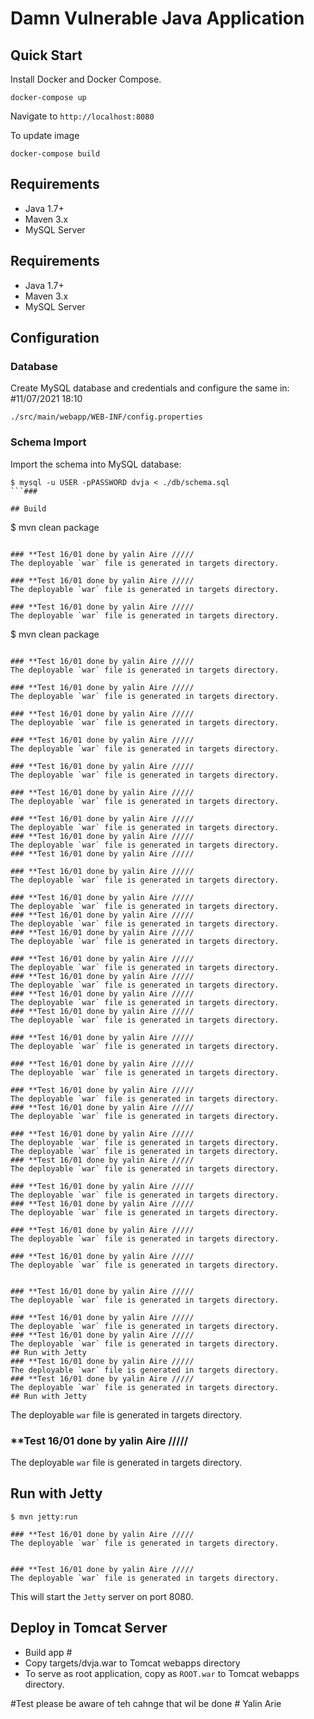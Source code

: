 # Damn Vulnerable Java Application

## Quick Start

Install Docker and Docker Compose.

```
docker-compose up
```
Navigate to `http://localhost:8080`

To update image

```
docker-compose build
```

## Requirements

* Java 1.7+
* Maven 3.x
* MySQL Server
## Requirements

* Java 1.7+
* Maven 3.x
* MySQL Server
## Configuration

### Database

Create MySQL database and credentials and configure the same in: #11/07/2021 18:10

```
./src/main/webapp/WEB-INF/config.properties
```

### Schema Import

Import the schema into MySQL database:

```
$ mysql -u USER -pPASSWORD dvja < ./db/schema.sql
```###

## Build

```
$ mvn clean package
```

### **Test 16/01 done by yalin Aire /////
The deployable `war` file is generated in targets directory.

### **Test 16/01 done by yalin Aire /////
The deployable `war` file is generated in targets directory.

### **Test 16/01 done by yalin Aire /////
The deployable `war` file is generated in targets directory.
```
$ mvn clean package
```

### **Test 16/01 done by yalin Aire /////
The deployable `war` file is generated in targets directory.

### **Test 16/01 done by yalin Aire /////
The deployable `war` file is generated in targets directory.

### **Test 16/01 done by yalin Aire /////
The deployable `war` file is generated in targets directory.

### **Test 16/01 done by yalin Aire /////
The deployable `war` file is generated in targets directory.

### **Test 16/01 done by yalin Aire /////
The deployable `war` file is generated in targets directory.

### **Test 16/01 done by yalin Aire /////
The deployable `war` file is generated in targets directory.

### **Test 16/01 done by yalin Aire /////
The deployable `war` file is generated in targets directory.
### **Test 16/01 done by yalin Aire /////
The deployable `war` file is generated in targets directory.
### **Test 16/01 done by yalin Aire /////

### **Test 16/01 done by yalin Aire /////
The deployable `war` file is generated in targets directory.

### **Test 16/01 done by yalin Aire /////
The deployable `war` file is generated in targets directory.
### **Test 16/01 done by yalin Aire /////
The deployable `war` file is generated in targets directory.
### **Test 16/01 done by yalin Aire /////
The deployable `war` file is generated in targets directory.

### **Test 16/01 done by yalin Aire /////
The deployable `war` file is generated in targets directory.
### **Test 16/01 done by yalin Aire /////
The deployable `war` file is generated in targets directory.
### **Test 16/01 done by yalin Aire /////
The deployable `war` file is generated in targets directory.
### **Test 16/01 done by yalin Aire /////
The deployable `war` file is generated in targets directory.

### **Test 16/01 done by yalin Aire /////
The deployable `war` file is generated in targets directory.

### **Test 16/01 done by yalin Aire /////
The deployable `war` file is generated in targets directory.

### **Test 16/01 done by yalin Aire /////
The deployable `war` file is generated in targets directory.
### **Test 16/01 done by yalin Aire /////
The deployable `war` file is generated in targets directory.

### **Test 16/01 done by yalin Aire /////
The deployable `war` file is generated in targets directory.
The deployable `war` file is generated in targets directory.
### **Test 16/01 done by yalin Aire /////
The deployable `war` file is generated in targets directory.

### **Test 16/01 done by yalin Aire /////
The deployable `war` file is generated in targets directory.
### **Test 16/01 done by yalin Aire /////
The deployable `war` file is generated in targets directory.

### **Test 16/01 done by yalin Aire /////
The deployable `war` file is generated in targets directory.

### **Test 16/01 done by yalin Aire /////
The deployable `war` file is generated in targets directory.


### **Test 16/01 done by yalin Aire /////
The deployable `war` file is generated in targets directory.

### **Test 16/01 done by yalin Aire /////
The deployable `war` file is generated in targets directory.
### **Test 16/01 done by yalin Aire /////
The deployable `war` file is generated in targets directory.
## Run with Jetty
### **Test 16/01 done by yalin Aire /////
The deployable `war` file is generated in targets directory.
### **Test 16/01 done by yalin Aire /////
The deployable `war` file is generated in targets directory.
## Run with Jetty
```


The deployable `war` file is generated in targets directory.
### **Test 16/01 done by yalin Aire /////
The deployable `war` file is generated in targets directory.
## Run with Jetty
```
$ mvn jetty:run

### **Test 16/01 done by yalin Aire /////
The deployable `war` file is generated in targets directory.


### **Test 16/01 done by yalin Aire /////
The deployable `war` file is generated in targets directory.
```

This will start the `Jetty` server on port 8080.

## Deploy in Tomcat Server

* Build app #
* Copy targets/dvja.war to Tomcat webapps directory
* To serve as root application, copy as `ROOT.war` to Tomcat webapps directory.

#Test please be aware of teh cahnge that wil be done # Yalin Arie 
